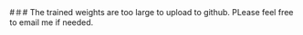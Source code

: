 #＃# The trained weights are too large to upload to github. PLease feel free to email me if needed.



